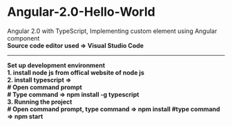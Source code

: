 # Angular-2.0-Hello-World
Angular 2.0 with TypeScript, Implementing <hello-world> custom element using Angular component <br/>
<b> Source code editor used => Visual Studio Code

<hr>
<b>Set up development environment</b><br>
1. install node js from offical website of node js <br/>
2. install typescript => <br/>
   # Open command prompt <br/>
   # Type command => npm install -g typescript <br />
3. Running the project <br/>
   # Open command prompt, type command => npm install
   #type command => npm start

